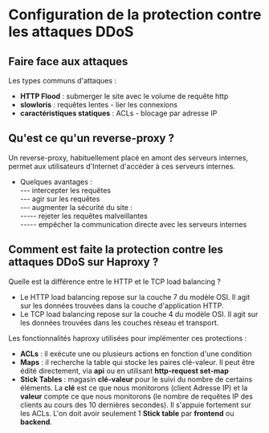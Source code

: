 # Configuration de la protection contre les attaques DDoS

## Faire face aux attaques

Les types communs d'attaques :

- **HTTP Flood** : submerger le site avec le volume de requête http
- **slowloris** : requêtes lentes - lier les connexions
- **caractéristiques statiques** : ACLs - blocage par adresse IP

## Qu'est ce qu'un reverse-proxy ?

Un reverse-proxy, habituellement placé en amont des serveurs internes, permet aux utilisateurs d'Internet d'accéder à ces serveurs internes.

- Quelques avantages : <br>
--- intercepter les requêtes <br>
--- agir sur les requêtes <br>
--- augmenter la sécurité du site : <br>
----- rejeter les requêtes malveillantes <br>
----- empêcher la communication directe avec les serveurs internes

## Comment est faite la protection contre les attaques DDoS sur Haproxy ?

Quelle est la différence entre le HTTP et le TCP load balancing ?

- Le HTTP load balancing repose sur la couche 7 du modèle OSI. Il agit sur les données trouvées dans la couche d'application HTTP. 
- Le TCP load balancing repose sur la couche 4 du modèle OSI. Il agit sur les données trouvées dans les couches réseau et transport.

Les fonctionnalités haproxy utilisées pour implémenter ces protections :

- **ACLs** : il exécute une ou plusieurs actions en fonction d'une condition
- **Maps** : il recherche la table qui stocke les paires clé-valeur. Il peut être édité directement, via **api** ou en utilisant **http-request set-map**
- **Stick Tables** : magasin **clé-valeur** pour le suivi du nombre de certains éléments. La **clé** est ce que nous monitorons (client Adresse IP) et la **valeur** compte ce que nous monitorons (le nombre de requêtes IP des clients au cours des 10 dernières secondes). Il s'appuie fortement sur les ACLs. L'on doit avoir seulement 1 **Stick table** par **frontend** ou **backend**.